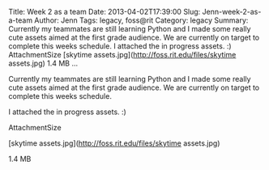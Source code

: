 Title: Week 2 as a team
Date: 2013-04-02T17:39:00
Slug: Jenn-week-2-as-a-team
Author: Jenn
Tags: legacy, foss@rit
Category: legacy
Summary: Currently my teammates are still learning Python and I made some really cute assets aimed at the first grade audience. We are currently on target to complete this weeks schedule.  I attached the in progress assets. :)  AttachmentSize  [skytime assets.jpg](http://foss.rit.edu/files/skytime assets.jpg)  1.4 MB   ... 

Currently my teammates are still learning Python and I made some really cute
assets aimed at the first grade audience. We are currently on target to
complete this weeks schedule.

I attached the in progress assets. :)

AttachmentSize

[skytime assets.jpg](http://foss.rit.edu/files/skytime assets.jpg)

1.4 MB

